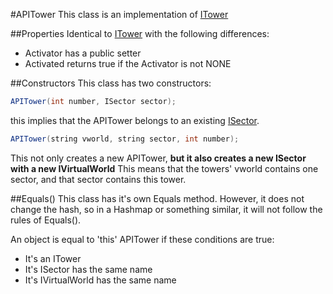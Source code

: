 #APITower
This class is an implementation of [ITower](./Interfaces/ITower.md)

##Properties
Identical to [ITower](./Interfaces/ITower.md)
with the following differences:
* Activator has a public setter
* Activated returns true if the Activator is not NONE

##Constructors
This class has two constructors:
```Java
APITower(int number, ISector sector);
```
this implies that the APITower belongs to an existing [ISector](./Interfaces/ISector.md).

```Java
APITower(string vworld, string sector, int number);
```
This not only creates a new APITower, **but it also creates a new ISector with a new IVirtualWorld**
This means that the towers' vworld contains one sector, and that sector contains this tower.

##Equals()
This class has it's own Equals method.
However, it does not change the hash, so in a Hashmap or something similar, it will not follow the rules of Equals().

An object is equal to 'this' APITower if these conditions are true:
* It's an ITower
* It's ISector has the same name
* It's IVirtualWorld has the same name
